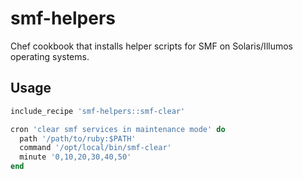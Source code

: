smf-helpers
===========

Chef cookbook that installs helper scripts for SMF on Solaris/Illumos
operating systems.

## Usage

```ruby
include_recipe 'smf-helpers::smf-clear'

cron 'clear smf services in maintenance mode' do
  path '/path/to/ruby:$PATH'
  command '/opt/local/bin/smf-clear'
  minute '0,10,20,30,40,50'
end
```
